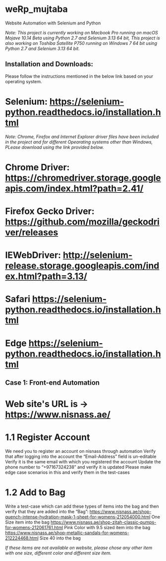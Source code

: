 # weRp_mujtaba
Website Automation with Selenium and Python

*Note: This project is currently working on Macbook Pro running on macOS Mojave 10.14 Beta using Python 2.7 and Selenium 3.13 64 bit, This project is also working on Toshiba Satellite P750 running on Windows 7 64 bit using Python 2.7 and Selenium 3.13 64 bit.*

## Installation and Downloads:
Please follow the instructions mentioned in the below link based on your operating system.

# Selenium: https://selenium-python.readthedocs.io/installation.html


*Note: Chrome, Firefox and Internet Explorer driver files have been included in the project and for different Opearating systems other than Windows, PLease download using the link provided below.*

# Chrome Driver: https://chromedriver.storage.googleapis.com/index.html?path=2.41/
# Firefox Gecko Driver: https://github.com/mozilla/geckodriver/releases
# IEWebDriver: http://selenium-release.storage.googleapis.com/index.html?path=3.13/
# Safari https://selenium-python.readthedocs.io/installation.html
# Edge https://selenium-python.readthedocs.io/installation.html


## Case 1: Front-end Automation

# Web site's URL is -> https://www.nisnass.ae/

# 1.1 Register Account
We need you to register an account on nisnass through automation
Verify that after logging into the account the “Email-Address” field is un-editable
Verify it is the same email with which you registered the account
Update the phone number to “+97167324238” and verify it is updated
Please make edge case scenarios in this and verify them in the test-cases

# 1.2 Add to Bag
Write a test-case which can add these types of items into the bag and then verify that they are added into the “Bag”:
https://www.nisnass.ae/shop-quench-intense-hydration-mask-1-sheet-for-womens-212054000.html
One Size item into the bag
https://www.nisnass.ae/shop-zitah-classic-pumps-for-womens-212061761.html
Pink Color with 9.5 sized item into the bag
https://www.nisnass.ae/shop-metallic-sandals-for-womens-212224468.html
Size 40 into the bag 

*If these items are not available on website, please chose any other item with one size, different color and different size item.* 

 
